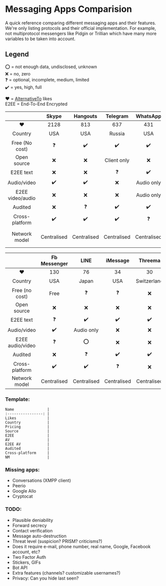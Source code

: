 # Messaging Apps Comparision
A quick reference comparing different messaging apps and their features.
We're only listing protocols and their official implementation. For example, not multiprotocol messengers like Pidgin or Trillian which have many more variables to be taken into account.

## Legend
:o: = not enough data, undisclosed, unknown  
:x: = no, zero  
:question: = optional, incomplete, medium, limited  
:heavy_check_mark: = yes, high, full

:heart: = [AlternativeTo](https://alternativeto.net/) likes  
E2EE = End-To-End Encrypted

|                  | Skype              | Hangouts           | Telegram           | WhatsApp           | Viber              | Tox                | Signal             |  
| :--------------: | :----------------: | :----------------: | :----------------: | :----------------: | :----------------: | :----------------: | :----------------: |  
| :heart:          | 2128               | 813                | 637                | 431                | 246                | 214                | 155                |  
| Country          | USA                | USA                | Russia             | USA                | Japan              | :o:                | USA                |
| Free (No cost)   | :question:         | :heavy_check_mark: | :heavy_check_mark: | :heavy_check_mark: | :question:         | :heavy_check_mark: | :heavy_check_mark: |
| Open source      | :x:                | :x:                | Client only        | :x:                | :x:                | :heavy_check_mark: | :heavy_check_mark: |  
| E2EE text        | :x:                | :x:                | :question:         | :heavy_check_mark: | :heavy_check_mark: | :heavy_check_mark: | :heavy_check_mark: |  
| Audio/video      | :heavy_check_mark: | :heavy_check_mark: | :x:                | Audio only         | Audio only         | :heavy_check_mark: | Audio only         |  
| E2EE video/audio | :x:                | :x:                | :x:                | Audio only         | :x:                | :heavy_check_mark: | Audio only         |  
| Audited          | :x:                | :question:         | :heavy_check_mark: | :heavy_check_mark: | :heavy_check_mark: | :x:                | :heavy_check_mark: |  
| Cross-platform   | :heavy_check_mark: | :heavy_check_mark: | :heavy_check_mark: | :question:         | :heavy_check_mark: | :heavy_check_mark: | :question:         |  
| Network model    | Centralised        | Centralised        | Centralised        | Centralised        | Centralised        | Peer-to-peer       | Centralised        |  

|                  | Fb Messenger       | LINE               | iMessage           | Threema            | Wire               | Vector             | 
| :--------------: | :----------------: | :----------------: | :----------------: | :----------------: | :----------------: | :----------------: | 
| :heart:          | 130                | 76                 | 34                 | 30                 | 22                 | 17                 |
| Country          | USA                | Japan              | USA                | Switzerland        | Switzerland        | :o:                |
| Free (no cost)   | Free               | :question:         | :question:         | :x:                | :heavy_check_mark: | :heavy_check_mark: | 
| Open source      | :x:                | :x:                | :x:                | :x:                | :heavy_check_mark: | :heavy_check_mark: | 
| E2EE text        | :question:         | :heavy_check_mark: | :heavy_check_mark: | :heavy_check_mark: | :heavy_check_mark: | :heavy_check_mark: | 
| Audio/video      | :heavy_check_mark: | Audio only         | :x:                | :x:                | :heavy_check_mark: | :heavy_check_mark: | 
| E2EE audio/video | :question:         | :o:                | :x:                | :x:                | :heavy_check_mark: | :heavy_check_mark: | 
| Audited          | :x:                | :question:         | :heavy_check_mark: | :heavy_check_mark: | :o:                | :x:                |
| Cross-platform   | :heavy_check_mark: | :heavy_check_mark: | :question:         | :x:                | :heavy_check_mark: | :heavy_check_mark: | 
| Network model    | Centralised        | Centralised        | Centralised        | Centralised        | Centralised        | Federated          | 

### Template:
```
Name               | 
:----------------: | 
Likes              | 
Country            | 
Pricing            | 
Source             | 
E2EE               | 
AV                 | 
E2EE AV            | 
Audited            | 
Cross-platform     | 
NM                 | 
```

### Missing apps:
- Conversations (XMPP client)
- Peerio
- Google Allo
- Cryptocat

### TODO:
- Plausible deniability
- Forward secrecy
- Contact verification
- Message auto-destruction
- Threat level (suspicion? PRISM? criticisms?)
- Does it require e-mail, phone number, real name, Google, Facebook account, etc?
- Two Factor Auth
- Stickers, GIFs
- Bot API
- Extra features (channels? customizable usernames?)
- Privacy: Can you hide last seen?
